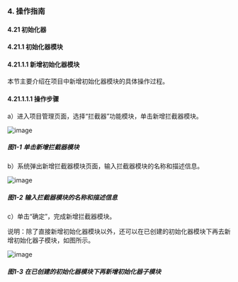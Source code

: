 ### 4. 操作指南

#### 4.21 初始化器

#### 4.21.1 初始化器模块

#### 4.21.1.1 新增初始化器模块

本节主要介绍在项目中新增初始化器模块的具体操作过程。

#### 4.21.1.1.1 操作步骤

a）进入项目管理页面，选择“拦截器”功能模块，单击新增拦截器模块。

![image](https://user-images.githubusercontent.com/79617492/199927075-fe89c865-9175-4ea6-b878-ad863773915a.png)

##### 图1-1 单击新增拦截器模块

b）系统弹出新增拦截器模块页面，输入拦截器模块的名称和描述信息。

![image](https://user-images.githubusercontent.com/79617492/199927095-7f53e791-7e3a-4514-8295-a75176e00f34.png)

##### 图1-2 输入拦截器模块的名称和描述信息

c）单击“确定”，完成新增拦截器模块。

说明：除了直接新增初始化器模块以外，还可以在已创建的初始化器模块下再去新增初始化器子模块，如图所示。

![image](https://user-images.githubusercontent.com/79617492/199927121-bba8bbd4-4494-4ff0-a128-d9f0b5e1b17f.png)

##### 图1-3 在已创建的初始化器模块下再新增初始化器子模块
